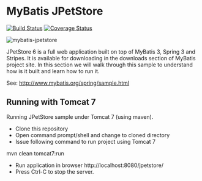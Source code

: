 MyBatis JPetStore
=================

[![Build Status](https://travis-ci.org/mybatis/jpetstore-6.svg?branch=master)](https://travis-ci.org/mybatis/jpetstore-6)
[![Coverage Status](https://coveralls.io/repos/mybatis/jpetstore-6/badge.svg?branch=master&service=github)](https://coveralls.io/github/mybatis/jpetstore-6?branch=master)

![mybatis-jpetstore](http://mybatis.github.io/images/mybatis-logo.png)

JPetStore 6 is a full web application built on top of MyBatis 3, Spring 3 and Stripes. It is available for downloading in the downloads section of MyBatis project site. In this section we will walk through this sample to understand how is it built and learn how to run it.

See: http://www.mybatis.org/spring/sample.html

## Running with Tomcat 7
Running JPetStore sample under Tomcat 7 (using maven).
- Clone this repository
- Open command prompt/shell and change to cloned directory
- Issue following command to run project using Tomcat 7

mvn clean tomcat7:run

- Run application in browser http://localhost:8080/jpetstore/ 
- Press Ctrl-C to stop the server.
